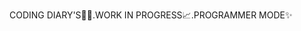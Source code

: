 CODING DIARY'S👩‍💻.WORK IN PROGRESS📈.PROGRAMMER MODE✨

<!---
Trisha-K04/Trisha-K04 is a ✨ special ✨ repository because its `README.md` (this file) appears on your GitHub profile.
You can click the Preview link to take a look at your changes.
--->
